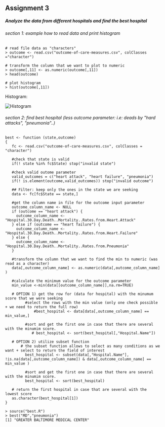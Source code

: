 ## Assignment 3 
##### Analyze the data from different hospitals and find the best hospital


###### section 1: example how to read data and print histogram

```
# read file data as "characters"
> outcome <- read.csv("outcome-of-care-measures.csv", colClasses ="character")

# transform the column that we want to plot to numeric
> outcome[,11] <- as.numeric(outcome[,11])
> head(outcome)

# plot histogram
> hist(outcome[,11])

```

Histogram: 

![Histogram](https://github.com/ferfervi/R_Programming/tree/master/ProgrammingAssignment3/rprog-data-ProgAssignment3-data/histogram1.png "Histogram")



######  section 2: find best hospital (less outcome parameter: i.e: deads by "hard attacks", "pneumonia"..)
```
best <- function (state,outcome)
{
   fc <- read.csv("outcome-of-care-measures.csv", colClasses = "character")
   
   #check that state is valid
   if(! state %in% fc$State) stop("invalid state")
   
   #check valid outome parameter
   valid_outcomes = c("heart attack", "heart failure", "pneumonia")
   if(! is.element(outcome,valid_outcomes)) stop("invalid outcome")

   ## Filter: keep only the ones in the state we are seeking
   data <- fc[fc$State == state,]
   
   #get the column name in file for the outcome input parameter
   outcome_column_name <- NULL
   if (outcome == "heart attack") {
     outcome_column_name <- "Hospital.30.Day.Death..Mortality..Rates.from.Heart.Attack"
   } else if (outcome == "heart failure") {
     outcome_column_name <- "Hospital.30.Day.Death..Mortality..Rates.from.Heart.Failure"
   } else {
     outcome_column_name <- "Hospital.30.Day.Death..Mortality..Rates.from.Pneumonia"
   }
   
   #transform the column that we want to find the min to numeric (was read as a character)
   data[,outcome_column_name] <- as.numeric(data[,outcome_column_name] )
   
   #calculate the minimum value for the outcome parameter
   min_value <-min(data[[outcome_column_name]],na.rm=TRUE)
   
   # OPTION 1) get the row for (data for hospital) with the minumum score that we were seeking
         #select the rows with the min value (only one check possible + we need to return the full row)   
             #best_hospital <- data[data[,outcome_column_name] == min_value,]
        
         #sort and get the first one in case that there are several with the minumim score.
            # best_hospital <- sort(best_hospital[,"Hospital.Name"])
     
   # OPTION 2) utilize subset function 
       # the subset function allows to select as many conditions as we want + select to return the field of interest 
         best_hospital <- subset(data[,"Hospital.Name"], !is.na(data[,outcome_column_name]) & data[,outcome_column_name] == min_value )
        
         #sort and get the first one in case that there are several with the minumim score.
         best_hospital <- sort(best_hospital)
   
   # return the first hospital in case that are several with the lowest score
   as.character(best_hospital[1])
}

```

```
> source("best.R")
> best("MD","pneumonia")
[1] "GREATER BALTIMORE MEDICAL CENTER"
```


